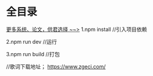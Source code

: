 # 全目录

[更多系统、论文，供君选择 ~~>](https://www.bitwise.net.cn)
1.npm install //引入项目依赖

2.npm run dev //运行

3.npm run build //打包

//歌词下载地址；
https://www.zgeci.com/

<!--【收藏|点赞】按钮-->
<sui-collect v-if="item.id" :refId="item.id" :refContent="item.title" type="收藏"/>
<!--【评价|评论】按钮-->
<sui-evaluate style="text-align: right " v-if="item.id" :refId="item.id" @success="success" type="评论"/>
<!--【评价|评论】列表-->
<user-evaluate v-if="item.id" ref="userEvaluate" :refId="item.id" type="评论"></user-evaluate>
<!--富文本-->
<sui-editor v-model="item.content" placeholder="请输入内容" :disabled="dialog.disabled"/>
<!--文件列表-->
<el-form-item label="文件列表" prop="fileList">
  <sui-file type="notice" :refId="notice.id" v-model="notice.fileList" v-if="dialog.open" :disabled="dialog.disabled"/>
</el-form-item>
<!--百度地图-->
<sui-map :center="{lng: 116.403326, lat: 39.915241}" :zoom="15" keyword="北京市" :showLine="true" start="天安门" end="天坛公园"></sui-map>

<!--在线聊天(服务端)-->
<template>
    <div class="position-center">
      <sui-service-chat ref="serviceChatDialog"/>
      <el-button type="primary" @click="openDialog({title:'在线解答'})">在线咨询</el-button>
    </div>
</template>

<script>
  import suiServiceChat from '@/components/sui-message/sui-service-chat.vue'
  export default {
    components: {suiServiceChat},
    methods: {
      openDialog(option) {
        this.$refs.serviceChatDialog.open(option);
      },
    }
  };
</script>

<!--在线聊天(客户端)-->
<template>
  <div class="position-center">
    <sui-client-chat ref="clientChatDialog"/>
    <el-button type="primary" @click="openDialog({title:'在线咨询'})">在线咨询</el-button>
  </div>
</template>

<script>
  import suiClientChat from '@/components/sui-message/sui-client-chat.vue'
  export default {
    components: {suiClientChat},
    methods: {
      openDialog(option) {
        this.$refs.clientChatDialog.open(option);
      },
    }
  };
</script>
